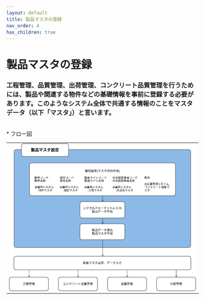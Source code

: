 ```yaml
---
layout: default
title: 製品マスタの登録
nav_order: 4
has_children: true
---
```


# 製品マスタの登録

### 工程管理、品質管理、出荷管理、コンクリート品質管理を行うためには、製品や関連する物件などの基礎情報を事前に登録する必要があります。このようなシステム全体で共通する情報のことをマスタデータ（以下「マスタ」）と言います。

<br>
* フロー図  

<table><tr><td>
<img src="../../assets/images/product-registration/1.png" width="100%">
</td></tr></table>